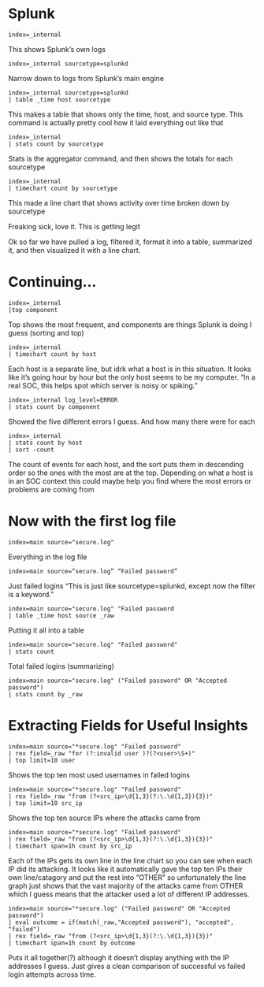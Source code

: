 # Splunk  
  
```
index=_internal

```
This shows Splunk’s own logs  
  
```
index=_internal sourcetype=splunkd

```
Narrow down to logs from Splunk’s main engine  
  
```
index=_internal sourcetype=splunkd 
| table _time host sourcetype

```
This makes a table that shows only the time, host, and source type. This command is actually pretty cool how it laid everything out like that  
  
```
index=_internal
| stats count by sourcetype

```
Stats is the aggregator command, and then shows the totals for each sourcetype  
  
```
index=_internal
| timechart count by sourcetype

```
This made a line chart that shows activity over time broken down by sourcetype  
  
Freaking sick, love it. This is getting legit  
  
Ok so far we have pulled a log, filtered it, format it into a table, summarized it, and then visualized it with a line chart.   
  
  
# Continuing…  
```
index=_internal
|top component

```
Top shows the most frequent, and components are things Splunk is doing I guess (sorting and top)  
  
```
index=_internal
| timechart count by host

```
Each host is a separate line, but idrk what a host is in this situation. It looks like it’s going hour by hour but the only host seems to be my computer. “In a real SOC, this helps spot which server is noisy or spiking.”  
  
```
index=_internal log_level=ERROR
| stats count by component

```
Showed the five different errors I guess. And how many there were for each  
  
```
index=_internal
| stats count by host
| sort -count

```
The count of events for each host, and the sort puts them in descending order so the ones with the most are at the top. Depending on what a host is in an SOC context this could maybe help you find where the most errors or problems are coming from  
  
  
  
# Now with the first log file  
```
index=main source="secure.log"

```
Everything in the log file  
  
```
index=main source=“secure.log” “Failed password”

```
Just failed logins “This is just like sourcetype=splunkd, except now the filter is a keyword.”  
  
```
index=main source="secure.log" "Failed password
| table _time host source _raw

```
Putting it all into a table  
  
```
index=main source="secure.log" "Failed password"
| stats count

```
Total failed logins (summarizing)   
  
```
index=main source="secure.log" ("Failed password" OR "Accepted password")
| stats count by _raw

```
  
  
# Extracting Fields for Useful Insights  
  
```
index=main source="*secure.log" "Failed password"
| rex field=_raw "for (?:invalid user )?(?<user>\S+)"
| top limit=10 user

```
Shows the top ten most used usernames in failed logins  
  
```
index=main source="*secure.log" "Failed password"
| rex field=_raw "from (?<src_ip>\d{1,3}(?:\.\d{1,3}){3})"
| top limit=10 src_ip

```
Shows the top ten source IPs where the attacks came from   
  
```
index=main source="*secure.log" "Failed password"
| rex field=_raw "from (?<src_ip>\d{1,3}(?:\.\d{1,3}){3})"
| timechart span=1h count by src_ip

```
Each of the IPs gets its own line in the line chart so you can see when each IP did its attacking. It looks like it automatically gave the top ten IPs their own line/catagory and put the rest into “OTHER” so unfortunately the line graph just shows that the vast majority of the attacks came from OTHER which I guess means that the attacker used a lot of different IP addresses.  
  
```
index=main source="*secure.log" ("Failed password" OR "Accepted password")
| eval outcome = if(match(_raw,"Accepted password"), "accepted", "failed")
| rex field=_raw "from (?<src_ip>\d{1,3}(?:\.\d{1,3}){3})"
| timechart span=1h count by outcome

```
Puts it all together(?) although it doesn’t display anything with the IP addresses I guess. Just gives a clean comparison of successful vs failed login attempts across time.  
  
  
  
  
  
  
  
